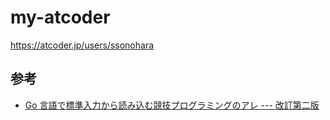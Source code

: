 # my-atcoder

https://atcoder.jp/users/ssonohara

## 参考
- [Go 言語で標準入力から読み込む競技プログラミングのアレ --- 改訂第二版](https://qiita.com/tnoda_/items/b503a72eac82862d30c6)
